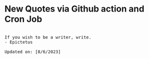 # New Quotes via Github action and Cron Job

<pre>
<!-- #quote -->
If you wish to be a writer, write.
- Epictetus

Updated on: [8/6/2023]
<!-- #quoteEnd -->
</pre>
